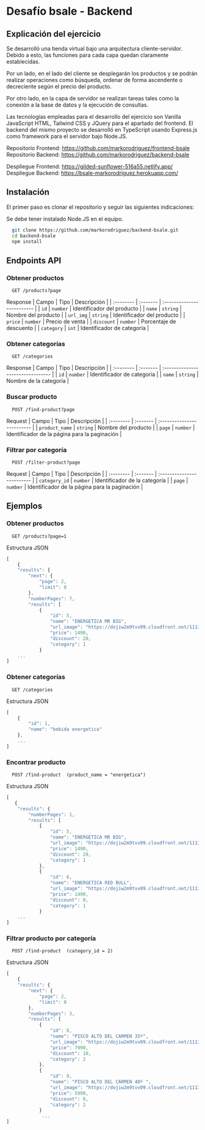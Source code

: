 
# Desafío bsale - Backend

## Explicación del ejercicio

Se desarrolló una tienda virtual bajo una arquitectura cliente-servidor. Debido a esto, las funciones para cada capa quedan claramente establecidas.

Por un lado, en el lado del cliente se desplegarán los productos y se podrán realizar operaciones como búsqueda, ordenar de forma ascendente o decreciente según el precio del producto.

Por otro lado, en la capa de servidor se realizan tareas tales como la conexión a la base de datos y la ejecución de consultas. 

Las tecnologías empleadas para el desarrollo del ejercicio son Vanilla JavaScript HTML, Tailwind CSS y JQuery para el apartado del frontend. El backend del mismo proyecto se desarrolló en TypeScript usando Express.js como framework para el servidor bajo Node.JS.

Repositorio Frontend: https://github.com/markorodriguez/frontend-bsale  
Repositorio Backend: https://github.com/markorodriguez/backend-bsale

Despliegue Frontend: https://gilded-sunflower-516a55.netlify.app/   
Despliegue Backend: https://bsale-markorodriguez.herokuapp.com/

## Instalación

El primer paso es clonar el repositorio y seguir las siguientes indicaciones: 

Se debe tener instalado Node.JS en el equipo.

```bash
  git clone https://github.com/markorodriguez/backend-bsale.git
  cd backend-bsale
  npm install
```
    
## Endpoints API

### Obtener productos

```http
  GET /products?page
```
Response
| Campo | Tipo     | Descripción                |
| :-------- | :------- | :------------------------- |
| `id` | `number` | Identificador del producto |
| `name` | `string` | Nombre del producto |
| `url_img` | `string` | Identificador del producto |
| `price` | `number` | Precio de venta |
| `discount` | `number` | Porcentaje de descuento |
| `category` | `int` | Identificador de categoría |

### Obtener categorías

```http
  GET /categories
```
Response
| Campo | Tipo     | Descripción                       |
| :-------- | :------- | :-------------------------------- |
| `id`      | `number` | Identificador de categoría |
| `name`      | `string` | Nombre de la categoría |

### Buscar producto

```http
  POST /find-product?page
```
Request
| Campo | Tipo     | Descripción                |
| :-------- | :------- | :------------------------- |
| `product_name` | `string` | Nombre del producto |
| `page` | `number` | Identificador de la página para la paginación |

### Filtrar por categoría

```http
  POST /filter-product?page
```
Request
| Campo | Tipo     | Descripción                |
| :-------- | :------- | :------------------------- |
| `category_id` | `number` | Identificador de la categoría |
| `page` | `number` | Identificador de la página para la paginación |



## Ejemplos

### Obtener productos
```http
  GET /products?page=1
```
Estructura JSON
```javascript
[
    {
    "results": {
        "next": {
            "page": 2,
            "limit": 8
        },
        "numberPages": 7,
        "results": [
            {
                "id": 5,
                "name": "ENERGETICA MR BIG",
                "url_image": "https://dojiw2m9tvv09.cloudfront.net/11132/product/misterbig3308256.jpg",
                "price": 1490,
                "discount": 20,
                "category": 1
            }
    ...
]
```
### Obtener categorías

```http
  GET /categories
```
Estructura JSON
```javascript
[
    {
        "id": 1,
        "name": "bebida energetica"
    },
    ...
]
```
### Encontrar producto

```http
  POST /find-product  (product_name = "energetica")
```
Estructura JSON
```javascript
[
   {
    "results": {
        "numberPages": 1,
        "results": [
            {
                "id": 5,
                "name": "ENERGETICA MR BIG",
                "url_image": "https://dojiw2m9tvv09.cloudfront.net/11132/product/misterbig3308256.jpg",
                "price": 1490,
                "discount": 20,
                "category": 1
            },
            {
                "id": 6,
                "name": "ENERGETICA RED BULL",
                "url_image": "https://dojiw2m9tvv09.cloudfront.net/11132/product/redbull8381.jpg",
                "price": 1490,
                "discount": 0,
                "category": 1
            }
    ...
]
```

### Filtrar producto por categoría

```http
  POST /find-product  (category_id = 2)
```
Estructura JSON
```javascript
[
    {
    "results": {
        "next": {
            "page": 2,
            "limit": 8
        },
        "numberPages": 3,
        "results": [
            {
                "id": 8,
                "name": "PISCO ALTO DEL CARMEN 35º",
                "url_image": "https://dojiw2m9tvv09.cloudfront.net/11132/product/alto8532.jpg",
                "price": 7990,
                "discount": 10,
                "category": 2
            },
            {
                "id": 9,
                "name": "PISCO ALTO DEL CARMEN 40º ",
                "url_image": "https://dojiw2m9tvv09.cloudfront.net/11132/product/alto408581.jpg",
                "price": 5990,
                "discount": 0,
                "category": 2
            }
             ...
]
```


